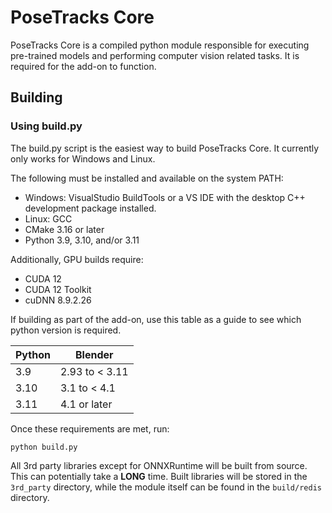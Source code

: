 # PoseTracks Core

PoseTracks Core is a compiled python module responsible for executing pre-trained models and performing computer vision related tasks. It is required for the add-on to function.

## Building

### Using build.py

The build.py script is the easiest way to build PoseTracks Core. It currently only works for Windows and Linux.

The following must be installed and available on the system PATH:

* Windows: VisualStudio BuildTools or a VS IDE with the desktop C++ development package installed.
* Linux: GCC
* CMake 3.16 or later
* Python 3.9, 3.10, and/or 3.11

Additionally, GPU builds require:
* CUDA 12
* CUDA 12 Toolkit
* cuDNN 8.9.2.26

If building as part of the add-on, use this table as a guide to see which python version is required.

| Python | Blender |
| ------ | ------- |
| 3.9    | 2.93 to < 3.11 |
| 3.10   | 3.1 to < 4.1 |
| 3.11   | 4.1 or later |

Once these requirements are met, run:

```
python build.py
```

All 3rd party libraries except for ONNXRuntime will be built from source. This can potentially take a **LONG** time.
Built libraries will be stored in the `3rd_party` directory, while the module itself can be found in the `build/redis` directory. 
